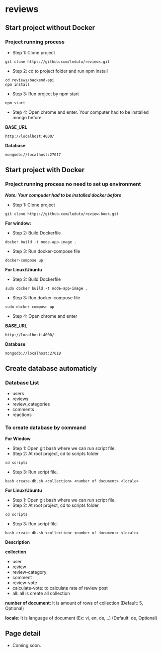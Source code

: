 # reviews

## Start project without Docker
### Project running process
* Step 1: Clone project
```
git clone https://github.com/ledutu/reviews.git
```
* Step 2: cd to project folder and run npm install
```
cd reviews/backend-api
npm install
```
* Step 3: Run project by npm start
```
npm start
```
* Step 4: Open chrome and enter. Your computer had to be installed mongo before.

**BASE_URL**
```
http://localhost:4000/

```
**Database**
```
mongodb://localhost:27017
```

## Start project with Docker
### Project running process no need to set up environment
**_Note: Your compuder had to be installed docker before_**
* Step 1: Clone project
```
git clone https://github.com/ledutu/review-book.git
```
**For window:**
* Step 2: Build Dockerfile
```
docker build -t node-app-image .
```
* Step 3: Run docker-compose file
```
docker-compose up
```
**For Linux/Ubuntu**
* Step 2: Build Dockerfile
```
sudo docker build -t node-app-image .
```
* Step 3: Run docker-compose file
```
sudo docker-compose up
```
* Step 4: Open chrome and enter

**BASE_URL**
```
http://localhost:4000/
```
**Database**
```
mongodb://localhost:27018
```

## Create database automaticly
### Database List
* users
* reviews
* review_categories
* comments
* reactions

### To create database by command
**For Window**
* Step 1: Open git bash where we can run script file.
* Step 2: At root project, cd to scripts folder
```
cd scripts
```
* Step 3: Run script file.
```
bash create-db.sh <collection> <number of document> <locale>
```

**For Linux/Ubuntu**
* Step 1: Open git bash where we can run script file.
* Step 2: At root project, cd to scripts folder
```
cd scripts
```
* Step 3: Run script file.
```
bash create-db.sh <collection> <number of document> <locale>
```

**Description**

__collection__

* user
* review
* review-category
* comment
* review-vote
* calculate-vote: to calculate rate of review post
* all: all is create all collection

__number of document__:
It is amount of rows of collection (Default: 5, Optional)

__locale__:
It is language of document (Ex: vi, en, de,...) (Default: de, Optional)

## Page detail
* Coming soon.